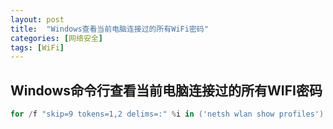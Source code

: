 ```yaml
---
layout: post
title:  "Windows查看当前电脑连接过的所有WiFi密码"
categories: [网络安全]
tags: [WiFi]
---
```


## Windows命令行查看当前电脑连接过的所有WIFI密码

```powershell
for /f "skip=9 tokens=1,2 delims=:" %i in ('netsh wlan show profiles') do  @echo %j | findstr -i -v echo | netsh wlan show profiles %j key=clear
```
